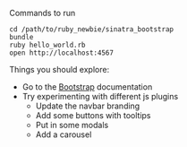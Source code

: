 Commands to run

    cd /path/to/ruby_newbie/sinatra_bootstrap
    bundle
    ruby hello_world.rb
    open http://localhost:4567

Things you should explore:
* Go to the [Bootstrap](http://twitter.github.io/bootstrap/) documentation
* Try experimenting with different js plugins
    * Update the navbar branding
    * Add some buttons with tooltips
    * Put in some modals
    * Add a carousel


